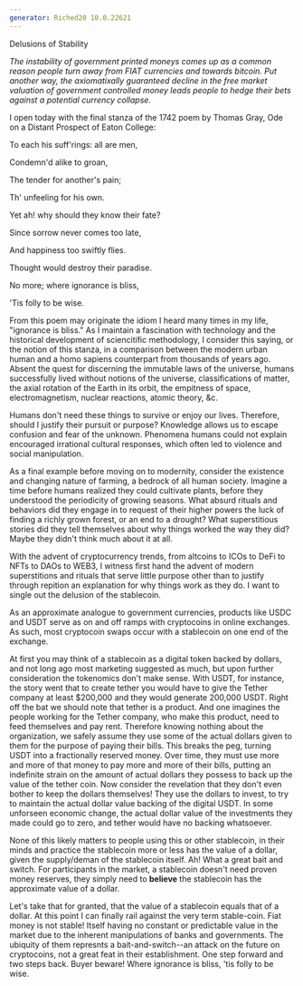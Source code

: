 ```yaml
---
generator: Riched20 10.0.22621
---
```


Delusions of Stability

*The instability of government printed moneys comes up as a common
reason people turn away from FIAT currencies and towards bitcoin. Put
another way, the axiomatixally guaranteed decline in the free market
valuation of government controlled money leads people to hedge their
bets against a potential currency collapse.*

I open today with the final stanza of the 1742 poem by Thomas Gray, Ode
on a Distant Prospect of Eaton College:

To each his suff\'rings: all are men,

Condemn\'d alike to groan,

The tender for another\'s pain;

Th\' unfeeling for his own.

Yet ah! why should they know their fate?

Since sorrow never comes too late,

And happiness too swiftly flies.

Thought would destroy their paradise.

No more; where ignorance is bliss,

\'Tis folly to be wise.

From this poem may originate the idiom I heard many times in my life,
\"ignorance is bliss.\" As I maintain a fascination with technology and
the historical development of sciencitific methodology, I consider this
saying, or the notion of this stanza, in a comparison between the modern
urban human and a homo sapiens counterpart from thousands of years ago.
Absent the quest for discerning the immutable laws of the universe,
humans successfully lived without notions of the universe,
classifications of matter, the axial rotation of the Earth in its orbit,
the empitness of space, electromagnetism, nuclear reactions, atomic
theory, &c.

Humans don\'t need these things to survive or enjoy our lives.
Therefore, should I justify their pursuit or purpose? Knowledge allows
us to escape confusion and fear of the unknown. Phenomena humans could
not explain encouraged irrational cultural responses, which often led to
violence and social manipulation.

As a final example before moving on to modernity, consider the existence
and changing nature of farming, a bedrock of all human society. Imagine
a time before humans realized they could cultivate plants, before they
understood the periodicity of growing seasons. What absurd rituals and
behaviors did they engage in to request of their higher powers the luck
of finding a richly grown forest, or an end to a drought? What
superstitious stories did they tell themselves about why things worked
the way they did? Maybe they didn\'t think much about it at all.

With the advent of cryptocurrency trends, from altcoins to ICOs to DeFi
to NFTs to DAOs to WEB3, I witness first hand the advent of modern
superstitions and rituals that serve little purpose other than to
justify through repition an explanation for why things work as they do.
I want to single out the delusion of the stablecoin.

As an approximate analogue to government currencies, products like USDC
and USDT serve as on and off ramps with cryptocoins in online exchanges.
As such, most cryptocoin swaps occur with a stablecoin on one end of the
exchange.

At first you may think of a stablecoin as a digital token backed by
dollars, and not long ago most marketing suggested as much, but upon
further consideration the tokenomics don\'t make sense. With USDT, for
instance, the story went that to create tether you would have to give
the Tether company at least \$200,000 and they would generate 200,000
USDT. Right off the bat we should note that tether is a product. And one
imagines the people working for the Tether company, who make this
product, need to feed themselves and pay rent. Therefore knowing nothing
about the organization, we safely assume they use some of the actual
dollars given to them for the purpose of paying their bills. This breaks
the peg, turning USDT into a fractionally reserved money. Over time,
they must use more and more of that money to pay more and more of their
bills, putting an indefinite strain on the amount of actual dollars they
possess to back up the value of the tether coin. Now consider the
revelation that they don\'t even bother to keep the dollars themselves!
They use the dollars to invest, to try to maintain the actual dollar
value backing of the digital USDT. In some unforseen economic change,
the actual dollar value of the investments they made could go to zero,
and tether would have no backing whatsoever.

None of this likely matters to people using this or other stablecoin, in
their minds and practice the stablecoin more or less has the value of a
dollar, given the supply/deman of the stablecoin itself. Ah! What a
great bait and switch. For participants in the market, a stablecoin
doesn\'t need proven money reserves, they simply need to **believe** the
stablecoin has the approximate value of a dollar.

Let\'s take that for granted, that the value of a stablecoin equals that
of a dollar. At this point I can finally rail against the very term
stable-coin. Fiat money is not stable! Itself having no constant or
predictable value in the market due to the inherent manipulations of
banks and governments. The ubiquity of them represnts a
bait-and-switch\--an attack on the future on cryptocoins, not a great
feat in their establishment. One step forward and two steps back. Buyer
beware! Where ignorance is bliss, \'tis folly to be wise.

